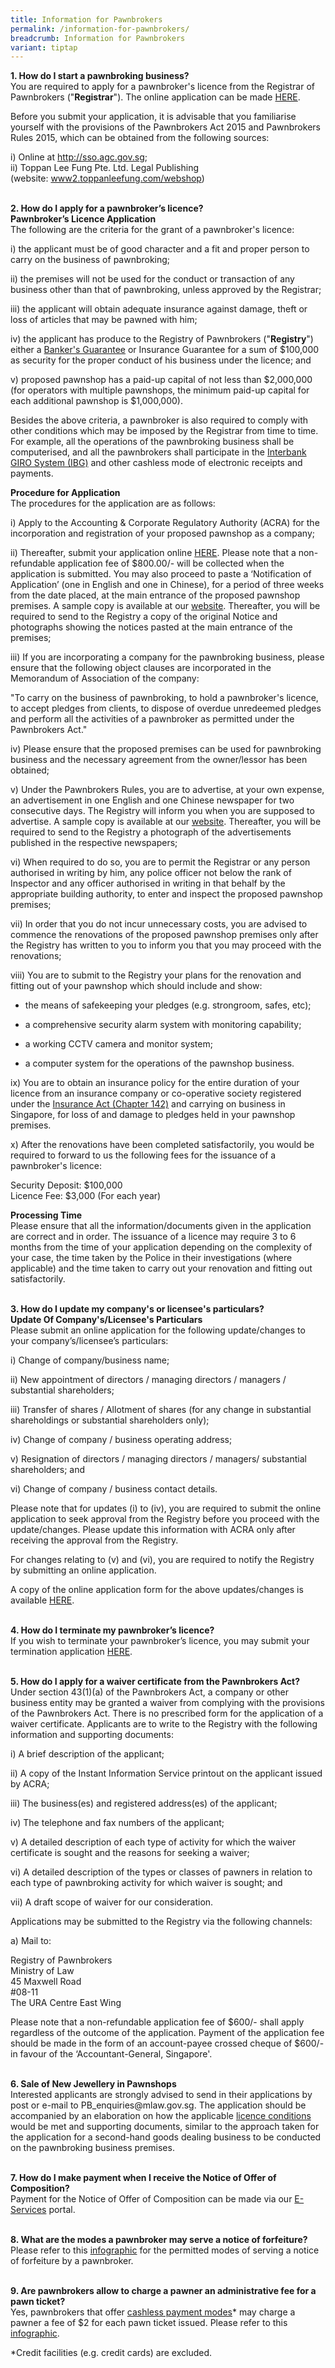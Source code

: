 ```yaml
---
title: Information for Pawnbrokers
permalink: /information-for-pawnbrokers/
breadcrumb: Information for Pawnbrokers
variant: tiptap
---
```

<p><strong>1. How do I start a pawnbroking business?</strong><br>You are required to apply for a pawnbroker's licence from the Registrar of Pawnbrokers ("<strong>Registrar</strong>"). The online application can be made <a href="https://www.gobusiness.gov.sg/" rel="noopener noreferrer nofollow" target="_blank">HERE</a>.</p><p>Before you submit your application, it is advisable that you familiarise yourself with the provisions of the Pawnbrokers Act 2015 and Pawnbrokers Rules 2015, which can be obtained from the following sources:</p><p>i) Online at <a href="http://sso.agc.gov.sg" rel="noopener noreferrer nofollow" target="_blank">http://sso.agc.gov.sg</a>;<br>ii) Toppan Lee Fung Pte. Ltd. Legal Publishing <br>(website: <a href="https://www2.toppanleefung.com/webshop" rel="noopener noreferrer nofollow" target="_blank">www2.toppanleefung.com/webshop</a>)<br><br></p><p><strong>2. How do I apply for a pawnbroker’s licence?</strong><br><strong>Pawnbroker’s Licence Application</strong><br>The following are the criteria for the grant of a pawnbroker's licence:</p><p>i) the applicant must be of good character and a fit and proper person to carry on the business of pawnbroking;</p><p>ii) the premises will not be used for the conduct or transaction of any business other than that of pawnbroking, unless approved by the Registrar;</p><p>iii) the applicant will obtain adequate insurance against damage, theft or loss of articles that may be pawned with him;</p><p>iv) the applicant has produce to the Registry of Pawnbrokers ("<strong>Registry</strong>") either a <a href="/files/BGTemplate(revised2Apr2019).pdf" rel="noopener noreferrer nofollow" target="_blank">Banker's Guarantee</a> or Insurance Guarantee for a sum of $100,000 as security for the proper conduct of his business under the licence; and</p><p>v) proposed pawnshop has a paid-up capital of not less than $2,000,000 (for operators with multiple pawnshops, the minimum paid-up capital for each additional pawnshop is $1,000,000).</p><p>Besides the above criteria, a pawnbroker is also required to comply with other conditions which may be imposed by the Registrar from time to time. For example, all the operations of the pawnbroking business shall be computerised, and all the pawnbrokers shall participate in the <a href="/files/PB_03082017_GIROFORM(website_forms).pdf" rel="noopener noreferrer nofollow" target="_blank">Interbank GIRO System (IBG)</a> and other cashless mode of electronic receipts and payments.</p><p><strong>Procedure for Application</strong><br>The procedures for the application are as follows:</p><p>i) Apply to the Accounting &amp; Corporate Regulatory Authority (ACRA) for the incorporation and registration of your proposed pawnshop as a company;</p><p>ii) Thereafter, submit your application online <a href="https://www.gobusiness.gov.sg/licences" rel="noopener noreferrer nofollow" target="_blank">HERE</a>. Please note that a non-refundable application fee of $800.00/- will be collected when the application is submitted. You may also proceed to paste a ‘Notification of Application’ (one in English and one in Chinese), for a period of three weeks from the date placed, at the main entrance of the proposed pawnshop premises. A sample copy is available at our <a href="https://rop.mlaw.gov.sg/files/Notification%20of%20Application_display%20and%20advertisement.docx" rel="noopener noreferrer nofollow" target="_blank">website</a>. Thereafter, you will be required to send to the Registry a copy of the original Notice and photographs showing the notices pasted at the main entrance of the premises;</p><p>iii) If you are incorporating a company for the pawnbroking business, please ensure that the following object clauses are incorporated in the Memorandum of Association of the company:</p><p>"To carry on the business of pawnbroking, to hold a pawnbroker's licence, to accept pledges from clients, to dispose of overdue unredeemed pledges and perform all the activities of a pawnbroker as permitted under the Pawnbrokers Act."</p><p>iv) Please ensure that the proposed premises can be used for pawnbroking business and the necessary agreement from the owner/lessor has been obtained;</p><p>v) Under the Pawnbrokers Rules, you are to advertise, at your own expense, an advertisement in one English and one Chinese newspaper for two consecutive days. The Registry will inform you when you are supposed to advertise. A sample copy is available at our <a href="https://rop.mlaw.gov.sg/files/Notification%20of%20Application_display%20and%20advertisement.docx" rel="noopener noreferrer nofollow" target="_blank">website</a>. Thereafter, you will be required to send to the Registry a photograph of the advertisements published in the respective newspapers;</p><p>vi) When required to do so, you are to permit the Registrar or any person authorised in writing by him, any police officer not below the rank of Inspector and any officer authorised in writing in that behalf by the appropriate building authority, to enter and inspect the proposed pawnshop premises;</p><p>vii) In order that you do not incur unnecessary costs, you are advised to commence the renovations of the proposed pawnshop premises only after the Registry has written to you to inform you that you may proceed with the renovations;</p><p>viii) You are to submit to the Registry your plans for the renovation and fitting out of your pawnshop which should include and show:</p><ul><li><p>the means of safekeeping your pledges (e.g. strongroom, safes, etc);</p></li><li><p>a comprehensive security alarm system with monitoring capability;</p></li><li><p>a working CCTV camera and monitor system;</p></li><li><p>a computer system for the operations of the pawnshop business.</p></li></ul><p>ix) You are to obtain an insurance policy for the entire duration of your licence from an insurance company or co-operative society registered under the <a href="https://sso.agc.gov.sg/Act/IA1966" rel="noopener noreferrer nofollow" target="_blank">Insurance Act (Chapter 142)</a> and carrying on business in Singapore, for loss of and damage to pledges held in your pawnshop premises.</p><p>x) After the renovations have been completed satisfactorily, you would be required to forward to us the following fees for the issuance of a pawnbroker's licence:</p><p>Security Deposit: $100,000<br>Licence Fee: $3,000 (For each year)</p><p><strong>Processing Time</strong><br>Please ensure that all the information/documents given in the application are correct and in order. The issuance of a licence may require 3 to 6 months from the time of your application depending on the complexity of your case, the time taken by the Police in their investigations (where applicable) and the time taken to carry out your renovation and fitting out satisfactorily.<br><br></p><p><strong>3. How do I update my company's or licensee's particulars?</strong><br><strong>Update Of Company's/Licensee's Particulars</strong><br>Please submit an online application for the following update/changes to your company’s/licensee’s particulars:</p><p>i) Change of company/business name;</p><p>ii) New appointment of directors / managing directors / managers / substantial shareholders;</p><p>iii) Transfer of shares / Allotment of shares (for any change in substantial shareholdings or substantial shareholders only);</p><p>iv) Change of company / business operating address;</p><p>v) Resignation of directors / managing directors / managers/ substantial shareholders; and</p><p>vi) Change of company / business contact details.</p><p>Please note that for updates (i) to (iv), you are required to submit the online application to seek approval from the Registry before you proceed with the update/changes. Please update this information with ACRA only after receiving the approval from the Registry.</p><p>For changes relating to (v) and (vi), you are required to notify the Registry by submitting an online application.</p><p>A copy of the online application form for the above updates/changes is available <a href="https://www.gobusiness.gov.sg/licences" rel="noopener noreferrer nofollow" target="_blank">HERE</a>.<br><br></p><p><strong>4. How do I terminate my pawnbroker’s licence?</strong><br>If you wish to terminate your pawnbroker’s licence, you may submit your termination application <a href="https://www.gobusiness.gov.sg/licences" rel="noopener noreferrer nofollow" target="_blank">HERE</a>.<br><br></p><p><strong>5. How do I apply for a waiver certificate from the Pawnbrokers Act?</strong><br>Under section 43(1)(a) of the Pawnbrokers Act, a company or other business entity may be granted a waiver from complying with the provisions of the Pawnbrokers Act. There is no prescribed form for the application of a waiver certificate. Applicants are to write to the Registry with the following information and supporting documents:</p><p>i) A brief description of the applicant;</p><p>ii) A copy of the Instant Information Service printout on the applicant issued by ACRA;</p><p>iii) The business(es) and registered address(es) of the applicant;</p><p>iv) The telephone and fax numbers of the applicant;</p><p>v) A detailed description of each type of activity for which the waiver certificate is sought and the reasons for seeking a waiver;</p><p>vi) A detailed description of the types or classes of pawners in relation to each type of pawnbroking activity for which waiver is sought; and</p><p>vii) A draft scope of waiver for our consideration.</p><p>Applications may be submitted to the Registry via the following channels:</p><p>a) Mail to:</p><p>Registry of Pawnbrokers<br>Ministry of Law<br>45 Maxwell Road<br>#08-11<br>The URA Centre East Wing</p><p>Please note that a non-refundable application fee of $600/- shall apply regardless of the outcome of the application. Payment of the application fee should be made in the form of an account-payee crossed cheque of $600/- in favour of the ‘Accountant-General, Singapore'.<br><br></p><p><strong>6. Sale of New Jewellery in Pawnshops</strong><br>Interested applicants are strongly advised to send in their applications by post or e-mail to PB_enquiries@mlaw.gov.sg. The application should be accompanied by an elaboration on how the applicable <a href="https://rop.mlaw.gov.sg/files/Licence%20Conditions%20wef%2028%20March%202022.pdf" rel="noopener noreferrer nofollow" target="_blank">licence conditions</a> would be met and supporting documents, similar to the approach taken for the application for a second-hand goods dealing business to be conducted on the pawnbroking business premises.<br><br></p><p><strong>7. How do I make payment when I receive the Notice of Offer of Composition?</strong><br>Payment for the Notice of Offer of Composition can be made via our <a href="https://eservices.mlaw.gov.sg/rop/" rel="noopener noreferrer nofollow" target="_blank">E-Services</a> portal.<br><br></p><p><strong>8. What are the modes a pawnbroker may serve a notice of forfeiture?</strong><br>Please refer to this <a href="/files/Infograph on Digitalisation in the Pawnbroking Sector.pdf" rel="noopener noreferrer nofollow" target="_blank">infographic</a> for the permitted modes of serving a notice of forfeiture by a pawnbroker.<br><br></p><p><strong>9. Are pawnbrokers allow to charge a pawner an administrative fee for a pawn ticket?</strong><br>Yes, pawnbrokers that offer <u>cashless payment modes</u>* may charge a pawner a fee of $2 for each pawn ticket issued. Please refer to this <a href="/files/Infograph on Digitalisation in the Pawnbroking Sector.pdf" rel="noopener noreferrer nofollow" target="_blank">infographic</a>.<br></p><p>*Credit facilities (e.g. credit cards) are excluded.</p>